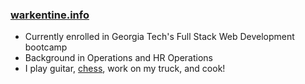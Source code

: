 ### [warkentine.info](https://warkentine.info)

- Currently enrolled in Georgia Tech's Full Stack Web Development bootcamp
- Background in Operations and HR Operations
- I play guitar, [chess](https://www.chess.com/member/pp8qq), work on my truck, and cook!
